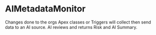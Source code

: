 # AIMetadataMonitor
Changes done to the orgs Apex classes or Triggers will collect then send data to an AI source. AI reviews and returns Risk and AI Summary.
